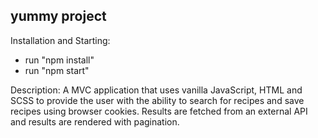 ## yummy project

Installation and Starting:
* run "npm install"
* run "npm start"

Description:
A MVC application that uses vanilla JavaScript, HTML and SCSS to provide the user with the ability to search for recipes and save recipes using browser cookies. Results are fetched from an external API and results are rendered with pagination.
